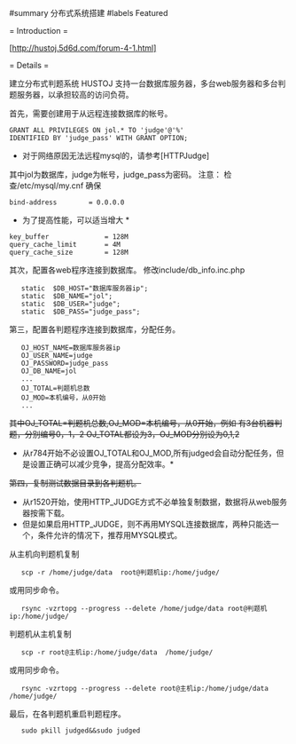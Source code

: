 #summary 分布式系统搭建
#labels Featured

= Introduction =


[http://hustoj.5d6d.com/forum-4-1.html]

= Details =



建立分布式判题系统
HUSTOJ 支持一台数据库服务器，多台web服务器和多台判题服务器，以承担较高的访问负荷。

首先，需要创建用于从远程连接数据库的帐号。
```
GRANT ALL PRIVILEGES ON jol.* TO 'judge'@'%'
IDENTIFIED BY 'judge_pass' WITH GRANT OPTION;
```

* 对于网络原因无法远程mysql的，请参考[HTTPJudge]

其中jol为数据库，judge为帐号，judge_pass为密码。
注意：
检查/etc/mysql/my.cnf 确保
```
bind-address        = 0.0.0.0
```

 * 为了提高性能，可以适当增大 *
```
key_buffer              = 128M
query_cache_limit       = 4M
query_cache_size        = 128M
```



其次，配置各web程序连接到数据库。
修改include/db_info.inc.php
```
   static  $DB_HOST="数据库服务器ip";
   static  $DB_NAME="jol";
   static  $DB_USER="judge";
   static  $DB_PASS="judge_pass";
```



第三，配置各判题程序连接到数据库，分配任务。
```
   OJ_HOST_NAME=数据库服务器ip
   OJ_USER_NAME=judge
   OJ_PASSWORD=judge_pass
   OJ_DB_NAME=jol
   ...
   OJ_TOTAL=判题机总数
   OJ_MOD=本机编号，从0开始
   ...
```

~~其中OJ_TOTAL=判题机总数,OJ_MOD=本机编号，从0开始，例如
有3台机器判题，分别编号0，1，2
OJ_TOTAL都设为3，OJ_MOD分别设为0,1,2~~

 * 从r784开始不必设置OJ_TOTAL和OJ_MOD,所有judged会自动分配任务，但是设置正确可以减少竞争，提高分配效率。*

~~第四，复制测试数据目录到各判题机。~~

 * 从r1520开始，使用HTTP_JUDGE方式不必单独复制数据，数据将从web服务器按需下载。
 * 但是如果启用HTTP_JUDGE，则不再用MYSQL连接数据库，两种只能选一个，条件允许的情况下，推荐用MYSQL模式。

从主机向判题机复制
```
   scp -r /home/judge/data  root@判题机ip:/home/judge/
```

或用同步命令。
```
   rsync -vzrtopg --progress --delete /home/judge/data root@判题机ip:/home/judge/
```

判题机从主机复制
```
   scp -r root@主机ip:/home/judge/data  /home/judge/
```

或用同步命令。
```
   rsync -vzrtopg --progress --delete root@主机ip:/home/judge/data /home/judge/
```

最后，在各判题机重启判题程序。
```
   sudo pkill judged&&sudo judged
```
